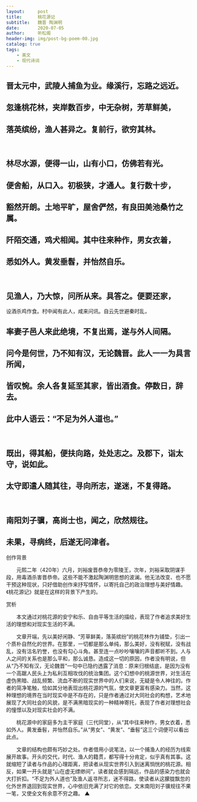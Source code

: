 ```yaml
---
layout:     post
title:      桃花源记
subtitle:   魏晋 陶渊明
date:       2020-07-05
author:     听松阁
header-img: img/post-bg-poem-08.jpg
catalog: true
tags:
    - 美文
    - 现代诗词
---
```


## 晋太元中，武陵人捕鱼为业。缘溪行，忘路之远近。
## 忽逢桃花林，夹岸数百步，中无杂树，芳草鲜美，
## 落英缤纷，渔人甚异之。复前行，欲穷其林。
&nbsp;
## 林尽水源，便得一山，山有小口，仿佛若有光。
## 便舍船，从口入。初极狭，才通人。复行数十步，
## 豁然开朗。土地平旷，屋舍俨然，有良田美池桑竹之属。
## 阡陌交通，鸡犬相闻。其中往来种作，男女衣着，
## 悉如外人。黄发垂髫，并怡然自乐。
&nbsp;
## 见渔人，乃大惊，问所从来。具答之。便要还家，
设酒杀鸡作食。村中闻有此人，咸来问讯。自云先世避秦时乱，
## 率妻子邑人来此绝境，不复出焉，遂与外人间隔。
## 问今是何世，乃不知有汉，无论魏晋。此人一一为具言所闻，
## 皆叹惋。余人各复延至其家，皆出酒食。停数日，辞去。
## 此中人语云：“不足为外人道也。”
&nbsp;
## 既出，得其船，便扶向路，处处志之。及郡下，诣太守，说如此。
## 太守即遣人随其往，寻向所志，遂迷，不复得路。
&nbsp;
## 南阳刘子骥，高尚士也，闻之，欣然规往。
## 未果，寻病终，后遂无问津者。







创作背景



　　元熙二年（420年）六月，刘裕废晋恭帝为零陵王，次年，刘裕采取阴谋手段，用毒酒杀害晋恭帝。这些不能不激起陶渊明思想的波澜。他无法改变、也不愿干预这种现状，只好借助创作来抒写情怀，以寄托自己的政治理想与美好情趣。《桃花源记》就是在这样的背景下产生的。





赏析



　　本文通过对桃花源的安宁和乐、自由平等生活的描绘，表现了作者追求美好生活的理想和对现实生活的不满。



　　文章开端，先以美好闲静、“芳草鲜美，落英缤纷”的桃花林作为铺垫，引出一个质朴自然化的世界。在那里，一切都是那么单纯，那么美好，没有税赋，没有战乱，没有沽名钓誉，也没有勾心斗角。甚至连一点吵吵嚷嚷的声音都听不到。人与人之间的关系也是那么平和，那么诚恳。造成这一切的原因，作者没有明说，但从“乃不知有汉，无论魏晋”一句中已隐约透露了消息：原来归根结底，是因为没有一个高踞人民头上为私利互相攻伐的统治集团。这个幻想中的桃源世界，对生活在虚伪黑暗、战乱频繁、流血不断的现实世界中的人们来说，无疑是令人神往的。作者的简净笔触，恰如其分地表现出桃花源的气氛，使文章更富有感染力。当然，这种理想的境界在当时现实中是不存在的，只是作者通过对大同社会的构想，艺术地展现了大同社会的风貌，是不满黑暗现实的一种精神寄托，表现了作者对理想社会的憧憬以及对现实社会的不满。



　　桃花源中的家庭多为主干家庭（三代同堂），从“其中往来种作，男女衣着，悉如外人。黄发垂髫，并怡然自乐。”从“男女”、“黄发”、“垂髫”这三个词便可以看出此点。



　　文章的结构也颇有巧妙之处。作者借用小说笔法，以一个捕渔人的经历为线索展开故事。开头的交代，时代、渔人的籍贯，都写得十分肯定，似乎真有其事。这就缩短了读者与作品的心理距离，把读者从现实世界引入到迷离惝恍的桃花源。相反，如果一开头就是“山在虚无缥缈间”，读者就会感到隔远，作品的感染力也就会大打折扣。“不足为外人道也”及渔人返寻所志，迷不得路，使读者从这朦胧飘忽的化外世界退回到现实世界，心中依旧充满了对它的依恋。文末南阳刘子骥规往不果一笔，又使全文有余意不穷之趣。 ▲
